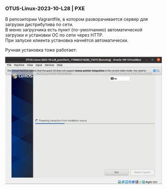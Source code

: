 ### OTUS-Linux-2023-10-L28 | PXE

В репозитории Vagrantfile, в котором разворачивается сервер для загрузки дистрибутива по сети.  
В меню загрузчика есть пункт (по-умолчанию) автоматической загрузки и установки ОС по сети через HTTP.  
При запуске клиента установка начнётся автоматически.  

Ручная установка тоже работает:  

![Ручная загрузка](Grafical.png)


